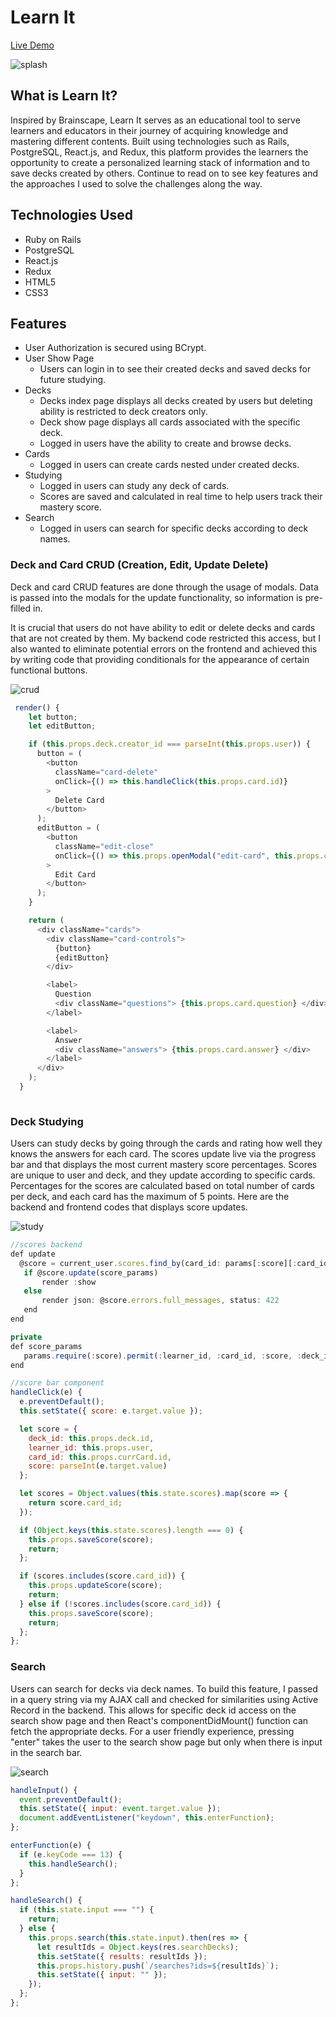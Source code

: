 # Learn It

[Live Demo](https://brainscape-learnit.herokuapp.com/#/)

![splash](https://i.pinimg.com/originals/56/68/a8/5668a85e957fc10902bbe7042e44d946.gif)

## What is Learn It? 

Inspired by Brainscape, Learn It serves as an educational tool to serve learners and educators in their journey of acquiring knowledge and mastering different contents. Built using technologies such as Rails, PostgreSQL, React.js, and Redux, this platform provides the learners the opportunity to create a personalized learning stack of information and to save decks created by others. Continue to read on to see key features and the approaches I used to solve the challenges along the way. 

## Technologies Used
* Ruby on Rails 
* PostgreSQL
* React.js 
* Redux
* HTML5
* CSS3

## Features
* User Authorization is secured using BCrypt.
* User Show Page 
	* Users can login in to see their created decks and saved decks for future studying. 
* Decks
	* Decks index page displays all decks created by users but deleting ability is restricted to deck creators only.
	* Deck show page displays all cards associated with the specific deck.
	* Logged in users have the ability to create and browse decks. 
* Cards
	* Logged in users can create cards nested under created decks. 
* Studying 
	* Logged in users can study any deck of cards. 
	* Scores are saved and calculated in real time to help users track their mastery score. 
* Search 
	* Logged in users can search for specific decks according to deck names. 

### Deck and Card CRUD (Creation, Edit, Update Delete)
Deck and card CRUD features are done through the usage of modals. Data is passed into the modals for the update functionality, so information is pre-filled in. 

It is crucial that users do not have ability to edit or delete decks and cards that are not created by them. My backend code restricted this access, but I also wanted to eliminate potential errors on the frontend and achieved this by writing code that providing conditionals for the appearance of certain functional buttons. 

![crud](https://i.pinimg.com/originals/e3/2e/e9/e32ee9ef6f257143cbfdf97d881d26e9.gif)

``` javascript 
 render() {
    let button;
    let editButton;

    if (this.props.deck.creator_id === parseInt(this.props.user)) {
      button = (
        <button
          className="card-delete"
          onClick={() => this.handleClick(this.props.card.id)}
        >
          Delete Card
        </button>
      );
      editButton = (
        <button
          className="edit-close"
          onClick={() => this.props.openModal("edit-card", this.props.card)}
        >
          Edit Card
        </button>
      );
    }

    return (
      <div className="cards">
        <div className="card-controls">
          {button}
          {editButton}
        </div>

        <label>
          Question
          <div className="questions"> {this.props.card.question} </div>
        </label>

        <label>
          Answer
          <div className="answers"> {this.props.card.answer} </div>
        </label>
      </div>
    );
  }
    
```

### Deck Studying 
Users can study decks by going through the cards and rating how well they knows the answers for each card. The scores update live via the progress bar and that displays the most current mastery score percentages. Scores are unique to user and deck, and they update according to specific cards. Percentages for the scores are calculated based on total number of cards per deck, and each card has the maximum of 5 points. Here are the backend and frontend codes that displays score updates. 

![study](https://i.pinimg.com/originals/0f/6f/85/0f6f8505ab6dccc6fa177a46f1c6c43d.gif)
```javascript
//scores backend 
def update 
  @score = current_user.scores.find_by(card_id: params[:score][:card_id])
   if @score.update(score_params)
       render :show
   else 
       render json: @score.errors.full_messages, status: 422
   end
end

private 
def score_params
   params.require(:score).permit(:learner_id, :card_id, :score, :deck_id)
end

//score bar component 
handleClick(e) {
  e.preventDefault();
  this.setState({ score: e.target.value });

  let score = {
    deck_id: this.props.deck.id,
    learner_id: this.props.user,
    card_id: this.props.currCard.id,
    score: parseInt(e.target.value)
  };

  let scores = Object.values(this.state.scores).map(score => {
    return score.card_id;
  });

  if (Object.keys(this.state.scores).length === 0) {
    this.props.saveScore(score);
    return;
  };

  if (scores.includes(score.card_id)) {
    this.props.updateScore(score);
    return;
  } else if (!scores.includes(score.card_id)) {
    this.props.saveScore(score);
    return;
  };
};  
```
### Search 
Users can search for decks via deck names. To build this feature, I passed in a query string via my AJAX call and checked for similarities using Active Record in the backend. This allows for specific deck id access on the search show page and then React's componentDidMount() function can fetch the appropriate decks. For a user friendly experience, pressing "enter" takes the user to the search show page but only when there is input in the search bar. 

![search](https://i.pinimg.com/originals/79/24/97/79249763a4ab7c85f7dd03dceaa963b0.gif)
```javascript
handleInput() {
  event.preventDefault();
  this.setState({ input: event.target.value });
  document.addEventListener("keydown", this.enterFunction);
};

enterFunction(e) {
  if (e.keyCode === 13) {
    this.handleSearch();
  }
};

handleSearch() {
  if (this.state.input === "") {
    return;
  } else {
    this.props.search(this.state.input).then(res => {
      let resultIds = Object.keys(res.searchDecks);
      this.setState({ results: resultIds });
      this.props.history.push(`/searches?ids=${resultIds}`);
      this.setState({ input: "" });
    });
  };
};
```
